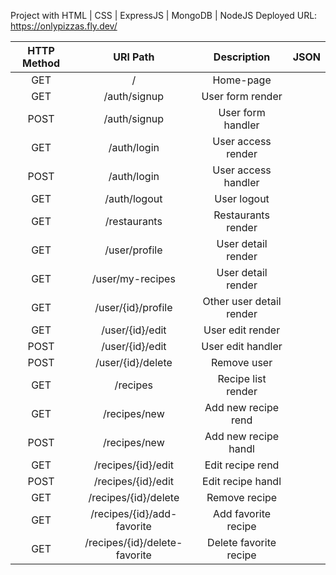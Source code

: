 Project with HTML | CSS | ExpressJS | MongoDB | NodeJS
Deployed URL: https://onlypizzas.fly.dev/



| **HTTP Method** 	|    **URl Path**    	    |   **Description**   	| **JSON** 	|
|:---------------:	|  :------------------:	    |:-------------------:	|:--------:	|
|       GET       	|          /           	    |      Home-page      	|          	|
|       GET       	|    /auth/signup    	    |   User form render  	|          	|
|      POST       	|    /auth/signup    	    |  User form handler  	|          	|
|       GET       	|     /auth/login    	    |  User access render 	|          	|
|      POST       	|     /auth/login       	| User access handler 	|          	|
|       GET       	|    /auth/logout       	|     User logout     	|          	|
|       GET       	|    /restaurants       	|  Restaurants render 	  |          	|
|       GET       	|   /user/profile       	|  User detail render  	|          	|
|       GET       	|   /user/my-recipes       	|  User detail render 	|          	|
|       GET       	| /user/{id}/profile       	|Other user detail render |          	|
|       GET       	|   /user/{id}/edit  	    |   User edit render  	|          	|
|       POST      	|   /user/{id}/edit  	    |  User edit handler  	|          	|
|       POST      	|    /user/{id}/delete   	|     Remove user      	|          	|
|       GET       	|        /recipes        	|  Recipe list render  	|          	|
|       GET       	|      /recipes/new      	|  Add new recipe rend 	|          	|
|       POST      	|      /recipes/new      	| Add new recipe handl 	|          	|
|       GET       	|   /recipes/{id}/edit   	|   Edit recipe rend   	|          	|
|       POST      	|   /recipes/{id}/edit   	|   Edit recipe handl  	|          	|
|       GET       	|  /recipes/{id}/delete  	|     Remove recipe    	|          	|
|       GET       	| /recipes/{id}/add-favorite 	|  Add favorite recipe 	|          	|
|       GET       	| /recipes/{id}/delete-favorite 	|  Delete favorite recipe 	|          	|
